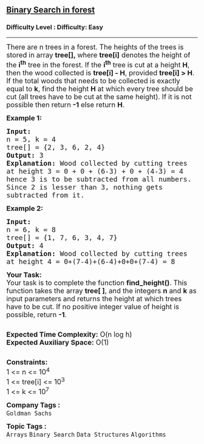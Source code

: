 <h2><a href="https://www.geeksforgeeks.org/problems/binary-search-in-forest--141631/1?page=1&category=Binary%20Search&difficulty=Easy,Medium,Hard&status=unsolved,attempted&sortBy=accuracy">Binary Search in forest</a></h2><h3>Difficulty Level : Difficulty: Easy</h3><hr><div class="problems_problem_content__Xm_eO"><p><span style="font-size: 18px;">There are n trees in a forest. The heights of the trees is stored in array <strong>tree[],&nbsp;</strong>where <strong>tree[i]</strong>&nbsp;denotes the height of the&nbsp;<strong>i<sup>th</sup></strong>&nbsp;tree in the&nbsp;forest</span><span style="font-size: 18px;">. If the&nbsp;<strong>i<sup>th</sup></strong>&nbsp;tree is cut at a height <strong>H</strong>, then the&nbsp;wood collected is <strong>tree[i] - H</strong>, provided&nbsp;<strong>tree[i] &gt; H</strong>. If the total woods that needs to be collected is exactly equal to&nbsp;<strong>k</strong>,&nbsp;find the height&nbsp;<strong>H</strong> at which every tree should be cut (all trees have to be cut at the same height).&nbsp;If it is not possible then return&nbsp;<strong>-1</strong>&nbsp;else return <strong>H</strong>.</span></p>
<p><span style="font-size: 18px;"><strong>Example 1:</strong></span></p>
<pre><span style="font-size: 18px;"><strong>Input:
</strong>n = 5, k = 4
tree[] = {2, 3, 6, 2, 4}
<strong>Output: </strong>3<strong>
Explanation: </strong>Wood collected by cutting trees
at height 3 = 0 + 0 + (6-3) + 0 + (4-3) = 4
hence 3 is to be subtracted from all numbers.
Since 2 is lesser than 3, nothing gets
subtracted from it.</span></pre>
<p><span style="font-size: 18px;"><strong>Example 2:</strong></span></p>
<pre><span style="font-size: 18px;"><strong>Input:
</strong>n = 6, k = 8
tree[] = {1, 7, 6, 3, 4, 7}
<strong>Output: </strong>4
<strong>Explanation: </strong>Wood collected by cutting trees
at height 4 = 0+(7-4)+(6-4)+0+0+(7-4) = 8</span></pre>
<p><span style="font-size: 18px;"><strong>Your Task:</strong><br>Your task is to complete the function <strong>find_height()</strong>. This function takes the array <strong>tree[ ]</strong>, and the integers <strong>n</strong> and <strong>k</strong> as input parameters and returns the height at which trees have to be cut. If no positive integer value of height is possible, return <strong>-1</strong>.</span></p>
<p><br><span style="font-size: 18px;"><strong>Expected Time Complexity:</strong> O(n&nbsp;log h)<br><strong>Expected Auxiliary Space:</strong> O(1)</span></p>
<p><br><span style="font-size: 18px;"><strong>Constraints:&nbsp;</strong><br>1 &lt;= n &lt;= 10<sup>4</sup><br>1 &lt;= tree[i] &lt;= 10<sup>3</sup><br>1 &lt;= k &lt;= 10<sup>7</sup></span></p></div><p><span style=font-size:18px><strong>Company Tags : </strong><br><code>Goldman Sachs</code>&nbsp;<br><p><span style=font-size:18px><strong>Topic Tags : </strong><br><code>Arrays</code>&nbsp;<code>Binary Search</code>&nbsp;<code>Data Structures</code>&nbsp;<code>Algorithms</code>&nbsp;